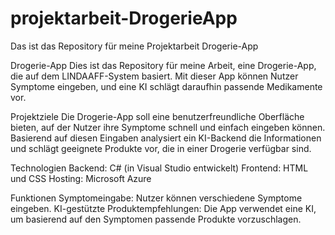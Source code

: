 # projektarbeit-DrogerieApp
Das ist das Repository für meine Projektarbeit Drogerie-App


Drogerie-App
Dies ist das Repository für meine Arbeit, eine Drogerie-App, die auf dem LINDAAFF-System basiert. Mit dieser App können Nutzer Symptome eingeben, und eine KI schlägt daraufhin passende Medikamente vor.

Projektziele
Die Drogerie-App soll eine benutzerfreundliche Oberfläche bieten, auf der Nutzer ihre Symptome schnell und einfach eingeben können. Basierend auf diesen Eingaben analysiert ein KI-Backend die Informationen und schlägt geeignete Produkte vor, die in einer Drogerie verfügbar sind.

Technologien
Backend: C# (in Visual Studio entwickelt)
Frontend: HTML und CSS
Hosting: Microsoft Azure

Funktionen
Symptomeingabe: Nutzer können verschiedene Symptome eingeben.
KI-gestützte Produktempfehlungen: Die App verwendet eine KI, um basierend auf den Symptomen passende Produkte vorzuschlagen.
